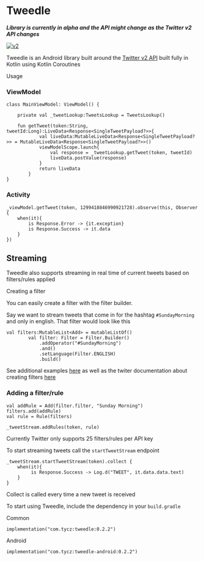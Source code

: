 # Tweedle

***Library is currently in alpha and the API might change as the Twitter v2 API changes***

[![v2](https://img.shields.io/endpoint?url=https%3A%2F%2Ftwbadges.glitch.me%2Fbadges%2Fv2)](https://developer.twitter.com/en/docs/twitter-api)

Tweedle is an Android library built around the [Twitter v2 API](https://developer.twitter.com/en/docs/twitter-api/early-access) built fully in Kotlin using Kotlin Coroutines

Usage

### ViewModel

```
class MainViewModel: ViewModel() {

    private val _tweetLookup:TweetsLookup = TweetsLookup()
    
    fun getTweet(token:String, tweetId:Long):LiveData<Response<SingleTweetPayload?>>{
            val liveData:MutableLiveData<Response<SingleTweetPayload?>> = MutableLiveData<Response<SingleTweetPayload?>>()
            viewModelScope.launch{
                val response = _tweetLookup.getTweet(token, tweetId)
                liveData.postValue(response)
            }
            return liveData
        }
}
```

### Activity

```
_viewModel.getTweet(token, 1299418846990921728).observe(this, Observer {
    when(it){
        is Response.Error -> {it.exception}
        is Response.Success -> it.data
    }
})
```

## Streaming

Tweedle also supports streaming in real time of current tweets based on filters/rules applied

Creating a filter

You can easily create a filter with the filter builder.

Say we want to stream tweets that come in for the hashtag `#SundayMorning` and only in english. That filter would look like this

```
val filters:MutableList<Add> = mutableListOf()
        val filter: Filter = Filter.Builder()
            .addOperator("#SundayMorning")
            .and()
            .setLanguage(Filter.ENGLISH)
            .build()
```

See additional examples [here](https://github.com/tyczj/Tweedle/blob/master/lib/src/test/java/com/tycz/tweedle/lib/FilterBuilderTest.kt) as well as the twiter documentation about creating filters [here](https://developer.twitter.com/en/docs/twitter-api/tweets/filtered-stream/integrate/build-a-rule)

### Adding a filter/rule

````
val addRule = Add(filter.filter, "Sunday Morning")
filters.add(addRule)
val rule = Rule(filters)

_tweetStream.addRules(token, rule)
````

Currently Twitter only supports 25 filters/rules per API key

To start streaming tweets call the `startTweetStream` endpoint

```
_tweetStream.startTweetStream(token).collect {
    when(it){
         is Response.Success -> Log.d("TWEET", it.data.data.text)
    }
}
```

Collect is called every time a new tweet is received

To start using Tweedle, include the dependency in your `build.gradle`

Common
```
implementation("com.tycz:tweedle:0.2.2")
```

Android
```
implementation("com.tycz:tweedle-android:0.2.2")
```
